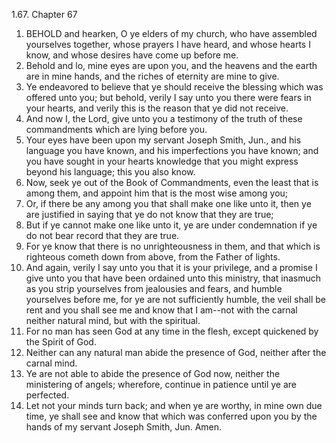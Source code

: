 1.67. Chapter 67
1. BEHOLD and hearken, O ye elders of my church, who have assembled yourselves together, whose prayers I have heard, and whose hearts I know, and whose desires have come up before me.
2. Behold and lo, mine eyes are upon you, and the heavens and the earth are in mine hands, and the riches of eternity are mine to give.
3. Ye endeavored to believe that ye should receive the blessing which was offered unto you; but behold, verily I say unto you there were fears in your hearts, and verily this is the reason that ye did not receive.
4. And now I, the Lord, give unto you a testimony of the truth of these commandments which are lying before you.
5. Your eyes have been upon my servant Joseph Smith, Jun., and his language you have known, and his imperfections you have known; and you have sought in your hearts knowledge that you might express beyond his language; this you also know.
6. Now, seek ye out of the Book of Commandments, even the least that is among them, and appoint him that is the most wise among you;
7. Or, if there be any among you that shall make one like unto it, then ye are justified in saying that ye do not know that they are true;
8. But if ye cannot make one like unto it, ye are under condemnation if ye do not bear record that they are true.
9. For ye know that there is no unrighteousness in them, and that which is righteous cometh down from above, from the Father of lights.
10. And again, verily I say unto you that it is your privilege, and a promise I give unto you that have been ordained unto this ministry, that inasmuch as you strip yourselves from jealousies and fears, and humble yourselves before me, for ye are not sufficiently humble, the veil shall be rent and you shall see me and know that I am--not with the carnal neither natural mind, but with the spiritual.
11. For no man has seen God at any time in the flesh, except quickened by the Spirit of God.
12. Neither can any natural man abide the presence of God, neither after the carnal mind.
13. Ye are not able to abide the presence of God now, neither the ministering of angels; wherefore, continue in patience until ye are perfected.
14. Let not your minds turn back; and when ye are worthy, in mine own due time, ye shall see and know that which was conferred upon you by the hands of my servant Joseph Smith, Jun. Amen.

